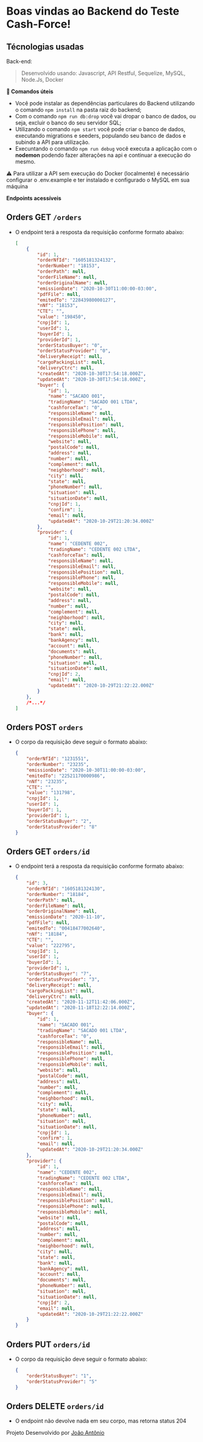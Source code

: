 # Boas vindas ao Backend do Teste Cash-Force!

## Técnologias usadas

Back-end:
> Desenvolvido usando: Javascript, API Restful, Sequelize, MySQL, Node.Js, Docker

<strong> 👀 Comandos úteis </strong><br />

- Você pode instalar as dependências particulares do Backend utilizando o comando `npm install` na pasta raiz do backend;
- Com o comando `npm run db:drop` você vai dropar o banco de dados, ou seja, excluir o banco do seu servidor SQL;
- Utilizando o comando `npm start` você pode criar o banco de dados, executando migrations e seeders, populando seu banco de dados e subindo a API para utilização.
- Execuntando o comando `npm run debug` você executa a aplicação com o **nodemon** podendo fazer alterações na api e continuar a execução do mesmo.

⚠️ Para utilizar a API sem execução do Docker (localmente) é necessário configurar o .env.example e ter instalado e configurado o MySQL em sua máquina 

<strong> Endpoints acessíveis</strong><br />
## Orders GET `/orders`

- O endpoint terá a resposta da requisição conforme formato abaixo:
    ```json
    [
        {
            "id": 1,
            "orderNfId": "1605181324132",
            "orderNumber": "18153",
            "orderPath": null,
            "orderFileName": null,
            "orderOriginalName": null,
            "emissionDate": "2020-10-30T11:00:00-03:00",
            "pdfFile": null,
            "emitedTo": "22843980000127",
            "nNf": "18153",
            "CTE": "",
            "value": "198450",
            "cnpjId": 1,
            "userId": 1,
            "buyerId": 1,
            "providerId": 1,
            "orderStatusBuyer": "0",
            "orderStatusProvider": "0",
            "deliveryReceipt": null,
            "cargoPackingList": null,
            "deliveryCtrc": null,
            "createdAt": "2020-10-30T17:54:18.000Z",
            "updatedAt": "2020-10-30T17:54:18.000Z",
            "buyer": {
                "id": 1,
                "name": "SACADO 001",
                "tradingName": "SACADO 001 LTDA",
                "cashforceTax": "0",
                "responsibleName": null,
                "responsibleEmail": null,
                "responsiblePosition": null,
                "responsiblePhone": null,
                "responsibleMobile": null,
                "website": null,
                "postalCode": null,
                "address": null,
                "number": null,
                "complement": null,
                "neighborhood": null,
                "city": null,
                "state": null,
                "phoneNumber": null,
                "situation": null,
                "situationDate": null,
                "cnpjId": 1,
                "confirm": 1,
                "email": null,
                "updatedAt": "2020-10-29T21:20:34.000Z"
            },
            "provider": {
                "id": 1,
                "name": "CEDENTE 002",
                "tradingName": "CEDENTE 002 LTDA",
                "cashforceTax": null,
                "responsibleName": null,
                "responsibleEmail": null,
                "responsiblePosition": null,
                "responsiblePhone": null,
                "responsibleMobile": null,
                "website": null,
                "postalCode": null,
                "address": null,
                "number": null,
                "complement": null,
                "neighborhood": null,
                "city": null,
                "state": null,
                "bank": null,
                "bankAgency": null,
                "account": null,
                "documents": null,
                "phoneNumber": null,
                "situation": null,
                "situationDate": null,
                "cnpjId": 2,
                "email": null,
                "updatedAt": "2020-10-29T21:22:22.000Z"
            }
        },
        /*...*/
    ]
    ```

## Orders POST `orders`
- O corpo da requisição deve seguir o formato abaixo:
    ```json
    {
        "orderNfId": "1231551",
        "orderNumber": "23235",
        "emissionDate": "2020-10-30T11:00:00-03:00",
        "emitedTo": "22521170000986",
        "nNf": "23235",
        "CTE": "",
        "value": "131798",
        "cnpjId": 1,
        "userId": 1,
        "buyerId": 1,
        "providerId": 1,
        "orderStatusBuyer": "2",
        "orderStatusProvider": "8"
    }
    ```

## Orders GET `orders/id`
- O endpoint terá a resposta da requisição conforme formato abaixo:
    ```json
    {
        "id": 3,
        "orderNfId": "1605181324130",
        "orderNumber": "18184",
        "orderPath": null,
        "orderFileName": null,
        "orderOriginalName": null,
        "emissionDate": "2020-11-10",
        "pdfFile": null,
        "emitedTo": "00418477002640",
        "nNf": "18184",
        "CTE": "",
        "value": "222795",
        "cnpjId": 1,
        "userId": 1,
        "buyerId": 1,
        "providerId": 1,
        "orderStatusBuyer": "7",
        "orderStatusProvider": "3",
        "deliveryReceipt": null,
        "cargoPackingList": null,
        "deliveryCtrc": null,
        "createdAt": "2020-11-12T11:42:06.000Z",
        "updatedAt": "2020-11-18T12:22:14.000Z",
        "buyer": {
            "id": 1,
            "name": "SACADO 001",
            "tradingName": "SACADO 001 LTDA",
            "cashforceTax": "0",
            "responsibleName": null,
            "responsibleEmail": null,
            "responsiblePosition": null,
            "responsiblePhone": null,
            "responsibleMobile": null,
            "website": null,
            "postalCode": null,
            "address": null,
            "number": null,
            "complement": null,
            "neighborhood": null,
            "city": null,
            "state": null,
            "phoneNumber": null,
            "situation": null,
            "situationDate": null,
            "cnpjId": 1,
            "confirm": 1,
            "email": null,
            "updatedAt": "2020-10-29T21:20:34.000Z"
        },
        "provider": {
            "id": 1,
            "name": "CEDENTE 002",
            "tradingName": "CEDENTE 002 LTDA",
            "cashforceTax": null,
            "responsibleName": null,
            "responsibleEmail": null,
            "responsiblePosition": null,
            "responsiblePhone": null,
            "responsibleMobile": null,
            "website": null,
            "postalCode": null,
            "address": null,
            "number": null,
            "complement": null,
            "neighborhood": null,
            "city": null,
            "state": null,
            "bank": null,
            "bankAgency": null,
            "account": null,
            "documents": null,
            "phoneNumber": null,
            "situation": null,
            "situationDate": null,
            "cnpjId": 2,
            "email": null,
            "updatedAt": "2020-10-29T21:22:22.000Z"
        }
    }
    ```

## Orders PUT `orders/id`
- O corpo da requisição deve seguir o formato abaixo:
    ```json
    {
        "orderStatusBuyer": "1",
        "orderStatusProvider": "5"
    }
    ```

## Orders DELETE `orders/id`
- O endpoint não devolve nada em seu corpo, mas retorna status 204 


Projeto Desenvolvido por [João Antônio](https://github.com/JoaopSilvaa)


